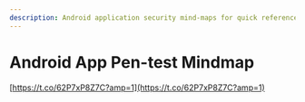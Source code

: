 ```yaml
---
description: Android application security mind-maps for quick reference
---
```


# **Android App Pen-test Mindmap**

[https://t.co/62P7xP8Z7C?amp=1](https://t.co/62P7xP8Z7C?amp=1)

